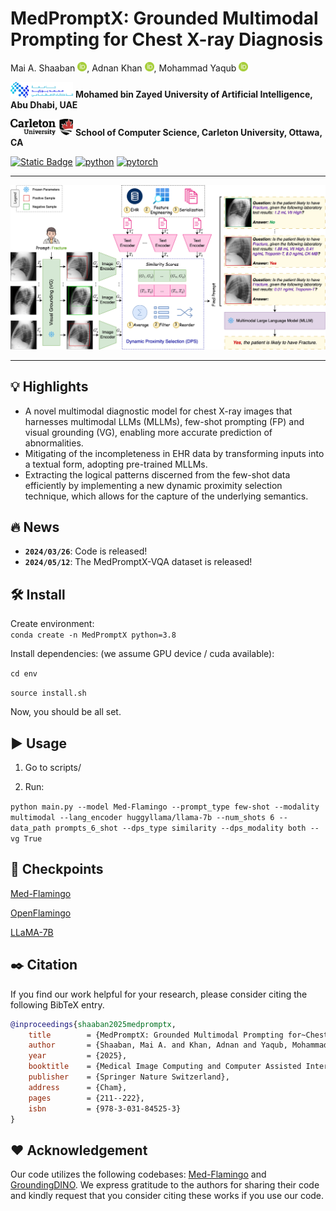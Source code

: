 
# MedPromptX: Grounded Multimodal Prompting for Chest X-ray Diagnosis
Mai A. Shaaban [<img src='img/ORCIDiD_icon64x64.png' width='15'>](https://orcid.org/0000-0003-1454-6090), Adnan Khan [<img src='img/ORCIDiD_icon64x64.png' width='15'>](https://orcid.org/0000-0002-0583-9863), Mohammad Yaqub [<img src='img/ORCIDiD_icon64x64.png' width='15'>](https://orcid.org/0000-0001-6896-1105)

<img src='img/mbzuai_logo.png' width='100'> **Mohamed bin Zayed University of Artificial Intelligence, Abu Dhabi, UAE**

<img src='img/carleton_logo.png' width='100'> **School of Computer Science, Carleton University, Ottawa, CA**

[![Static Badge](https://img.shields.io/badge/Paper-Link-yellowgreen?link=https%3A%2F%2Fzenodo.org%2Frecords%2F10104139)](https://link.springer.com/chapter/10.1007/978-3-031-84525-3_18)
[![python](https://img.shields.io/badge/Python-3.8-3776AB.svg?style=flat&logo=python&logoColor=white)](https://www.python.org)
[![pytorch](https://img.shields.io/badge/PyTorch-2.1.0-EE4C2C.svg?style=flat&logo=pytorch)](https://pytorch.org)

<hr>

![MedPromptX](img/method.png)

<hr>

## :bulb: Highlights

* A novel multimodal diagnostic model for chest X-ray images that harnesses multimodal LLMs (MLLMs), few-shot prompting (FP) and visual grounding (VG), enabling more accurate prediction of abnormalities.
* Mitigating of the incompleteness in EHR data by transforming inputs into a textual form, adopting pre-trained MLLMs. 
* Extracting the logical patterns discerned from the few-shot data efficiently by implementing a new dynamic proximity selection technique, which allows for the capture of the underlying semantics.

## :fire: News
- **`2024/03/26`**: Code is released!
- **`2024/05/12`**: The MedPromptX-VQA dataset is released!


## :hammer_and_wrench: Install  

Create environment:  
 ```conda create -n MedPromptX python=3.8```

Install dependencies: (we assume GPU device / cuda available):

```cd env```

```source install.sh```  

Now, you should be all set.

## :arrow_forward: Usage  

1. Go to scripts/   

2. Run:

```python main.py --model Med-Flamingo --prompt_type few-shot --modality multimodal --lang_encoder huggyllama/llama-7b --num_shots 6 --data_path prompts_6_shot --dps_type similarity --dps_modality both --vg True``` 

## :luggage: Checkpoints  

[Med-Flamingo](https://huggingface.co/med-flamingo/med-flamingo)

[OpenFlamingo](https://huggingface.co/openflamingo/OpenFlamingo-3B-vitl-mpt1b)

[LLaMA-7B](https://huggingface.co/huggyllama/llama-7b)


## :black_nib: Citation

If you find our work helpful for your research, please consider citing the following BibTeX entry.   

```bibtex
@inproceedings{shaaban2025medpromptx,
	title        = {MedPromptX: Grounded Multimodal Prompting for~Chest X-Ray Diagnosis},
	author       = {Shaaban, Mai A. and Khan, Adnan and Yaqub, Mohammad},
	year         = {2025},
	booktitle    = {Medical Image Computing and Computer Assisted Intervention -- MICCAI 2024 Workshops},
	publisher    = {Springer Nature Switzerland},
	address      = {Cham},
	pages        = {211--222},
	isbn         = {978-3-031-84525-3}
}
```

## :hearts: Acknowledgement

Our code utilizes the following codebases: [Med-Flamingo](https://github.com/snap-stanford/med-flamingo) and [GroundingDINO](https://github.com/IDEA-Research/GroundingDINO). We express gratitude to the authors for sharing their code and kindly request that you consider citing these works if you use our code.
